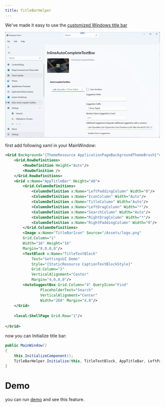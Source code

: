 ```yaml
---
title: TitleBarHelper
---
```


We've made it easy to use the  [customized Windows title bar](https://docs.microsoft.com/en-us/windows/apps/develop/title-bar?tabs=wasdk)

![SettingsUI](https://raw.githubusercontent.com/ghost1372/Resources/main/SettingsUI/4.png)

first add following xaml in your MainWindow:

```xml
<Grid Background="{ThemeResource ApplicationPageBackgroundThemeBrush}">
    <Grid.RowDefinitions>
        <RowDefinition Height="Auto"/>
        <RowDefinition />
    </Grid.RowDefinitions>
    <Grid x:Name="AppTitleBar" Height="48">
        <Grid.ColumnDefinitions>
            <ColumnDefinition x:Name="LeftPaddingColumn" Width="0"/>
            <ColumnDefinition x:Name="IconColumn" Width="Auto"/>
            <ColumnDefinition x:Name="TitleColumn" Width="Auto"/>
            <ColumnDefinition x:Name="LeftDragColumn" Width="*"/>
            <ColumnDefinition x:Name="SearchColumn" Width="Auto"/>
            <ColumnDefinition x:Name="RightDragColumn" Width="*"/>
            <ColumnDefinition x:Name="RightPaddingColumn" Width="0"/>
        </Grid.ColumnDefinitions>
        <Image x:Name="TitleBarIcon" Source="/Assets/logo.png"
        Grid.Column="1"
        Width="16" Height="16"
        Margin="8,0,0,0"/>
        <TextBlock x:Name="TitleTextBlock" 
            Text="SettingsUI Demo" 
            Style="{StaticResource CaptionTextBlockStyle}"
            Grid.Column="2"
            VerticalAlignment="Center"
            Margin="4,0,0,0"/>
        <AutoSuggestBox Grid.Column="4" QueryIcon="Find"
                PlaceholderText="Search"
                VerticalAlignment="Center"
                Width="260" Margin="4,0"/>
    </Grid>

    <local:ShellPage Grid.Row="1"/>

</Grid>
```

now you can Initialize title bar:
```cs
public MainWindow()
{
    this.InitializeComponent();
    TitleBarHelper.Initialize(this, TitleTextBlock, AppTitleBar, LeftPaddingColumn, IconColumn, TitleColumn, LeftDragColumn, SearchColumn, RightDragColumn, RightPaddingColumn);
}
```

# Demo
you can run [demo](https://github.com/ghost1372/SettingsUI) and see this feature.
